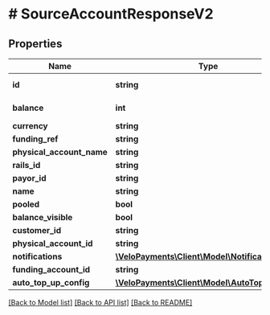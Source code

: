 # # SourceAccountResponseV2

## Properties

Name | Type | Description | Notes
------------ | ------------- | ------------- | -------------
**id** | **string** | Source Account Id | 
**balance** | **int** | Decimal implied | [optional] 
**currency** | **string** |  | [optional] 
**funding_ref** | **string** |  | 
**physical_account_name** | **string** |  | 
**rails_id** | **string** |  | 
**payor_id** | **string** |  | [optional] 
**name** | **string** |  | [optional] 
**pooled** | **bool** |  | 
**balance_visible** | **bool** |  | 
**customer_id** | **string** |  | [optional] 
**physical_account_id** | **string** |  | [optional] 
**notifications** | [**\VeloPayments\Client\Model\Notifications**](Notifications.md) |  | [optional] 
**funding_account_id** | **string** |  | [optional] 
**auto_top_up_config** | [**\VeloPayments\Client\Model\AutoTopUpConfig**](AutoTopUpConfig.md) |  | 

[[Back to Model list]](../../README.md#documentation-for-models) [[Back to API list]](../../README.md#documentation-for-api-endpoints) [[Back to README]](../../README.md)


